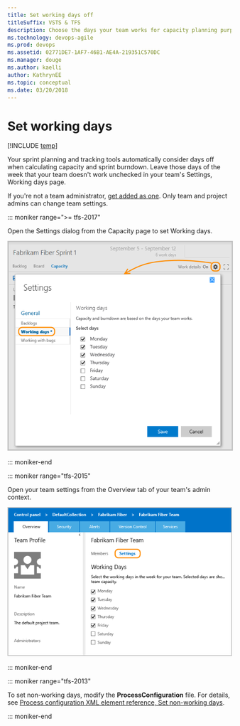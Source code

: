 ```yaml
---
title: Set working days off
titleSuffix: VSTS & TFS 
description: Choose the days your team works for capacity planning purposes and when using sprint/scrum methods in Visual Studio Team Services & Team Foundation Server   
ms.technology: devops-agile
ms.prod: devops
ms.assetid: 02771DE7-1AF7-46B1-AE4A-219351C570DC
ms.manager: douge
ms.author: kaelli
author: KathrynEE
ms.topic: conceptual
ms.date: 03/20/2018
---
```


# Set working days  

[!INCLUDE [temp](../_shared/version-vsts-tfs-all-versions.md)]

Your sprint planning and tracking tools automatically consider days off when calculating capacity and sprint burndown. Leave those days of the week that your team doesn't work unchecked in your team's Settings, Working days page. 

If you're not a team administrator, [get added as one](../scale/add-team-administrator.md). Only team and project admins can change team settings. 

::: moniker range=">= tfs-2017" 
<a id="team-services-work-days" />

Open the Settings dialog from the Capacity page to set Working days.

<img src="../scale/_img/capacity-planning-open-team-settings-tfs-15.png" alt="VSTS, Capacity page, Settings, Working days" style="border: 2px solid #C3C3C3;" />

::: moniker-end

::: moniker range="tfs-2015" 

<a  id="tfs-2015-work-days" />

Open your team settings from the Overview tab of your team's admin context.  

<img src="../scale/_img/ALM_DS_WorkingDaysOff.png" alt="Team settings page for default working days" style="border: 1px solid #C3C3C3;" />

::: moniker-end 


::: moniker range="tfs-2013" 

To set non-working days, modify the **ProcessConfiguration** file. For details, see [Process configuration XML element reference, Set non-working days](reference/process-configuration-xml-element.md#weekend_days). 

::: moniker-end 
